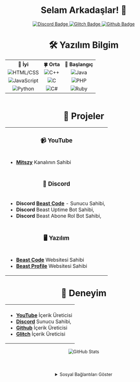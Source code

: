 <div align="center">
  <h1>Selam Arkadaşlar! 👋</h1> 
  
</div>
<!------------BADGE------------>
<div style="text-align: center;" align="center">
  <a href="https://discord.gg/dR7E38z3hx"> <!--Discord Link-->
    <img src="https://img.shields.io/badge/-Discord-738adb?style=quare&labelColor=blurple&logo=Discord&logoColor=white&link=link" alt="Discord Badge">
  </a>
  <a href="https://www.glitch.com/@serhanyamand"> <!--Glitch Link-->
    <img src="https://img.shields.io/badge/-Glitch-2800ff?style=quare&labelColor=2800ff&logo=Glitch&logoColor=white&link=link" alt="Glitch Badge">
  </a>
  <a href="https://www.github.com/serhanyamand"> <!--GitHub Link-->
    <img src="https://img.shields.io/badge/-GitHub-000?style=quare&labelColor=000&logo=GitHub&logoColor=white&link=link" alt="Github Badge">
  </a>
  <br> 
  <!------------SKİLLS------------>
<div style="text-align: center;" align="center">
  <h1>🛠️ Yazılım Bilgim</h1>
  <table style="margin: 0 auto;">
    <tr> <!--Skills Table Name-->
      <th style="text-align: center;">🌲 İyi</th>
      <th style="text-align: center;">🍀 Orta</th>
      <th style="text-align: center;">🌱 Başlangıç</th>
    </tr>
    <tr> 
      <td style="text-align: center;" align="center"><img src="https://img.shields.io/badge/-HTML/CSS-FF5733?logo=html5&logoColor=white" alt="HTML/CSS"></td>  <!--HTML-->
      <td style="text-align: center;" align="center"><img src="https://img.shields.io/badge/-C++-00599C?logo=c%2B%2B&logoColor=white" alt="C++"></td> <!--C++-->
      <td style="text-align: center;" align="center"><img src="https://img.shields.io/badge/-Java-007396?logo=java&logoColor=white" alt="Java"></td>
    </tr> <!--Java-->
    <tr> 
      <td style="text-align: center;" align="center"><img src="https://img.shields.io/badge/-JavaScript-F7DF1E?logo=javascript&logoColor=white" alt="JavaScript"></td> <!--JavaScript-->
      <td style="text-align: center;" align="center"><img src="https://img.shields.io/badge/-C-A8B9CC?logo=c&logoColor=white" alt="C"></td> <!--C--->
      <td style="text-align: center;" align="center"><img src="https://img.shields.io/badge/-PHP-777BB4?logo=php&logoColor=white" alt="PHP"></td>
    </tr> <!--PHP-->
    <tr>
      <td style="text-align: center;" align="center"><img src="https://img.shields.io/badge/-Python-3776AB?logo=python&logoColor=white" alt="Python"></td><!--Python-->
      <td style="text-align: center;" align="center"><img src="https://img.shields.io/badge/-C%23-239120?logo=c-sharp&logoColor=white" alt="C#"></td><!--C#-->
      <td style="text-align: center;" align="center"><img src="https://img.shields.io/badge/-Ruby-CC342D?logo=ruby&logoColor=white" alt="Ruby"></td><!--Ruby-->
    </tr>
  </table>
</div>
<br> 
<!------------PROJECTS------------>
<table style="margin: 0 auto;" align="center">
  <h1 align="center">🚀 Projeler</h1>
  <tr>
    <td colspan="3"><h3 align="center">📹 YouTube</h3></td>
  </tr>
  <tr>
    <td colspan="3">
      <ul>
        <li><a href="https://youtube.com/@mitszytube"><b>Mitszy</b></a> Kanalının Sahibi</li> 
      </ul>
    </td>
  </tr>
  <tr>
    <td colspan="3"><h3 align="center">🔧 Discord</h3></td>
  </tr>
  <tr> 
    <td colspan="3">
      <ul>
        <li><b>Discord</b> <b><a href="https://discord.gg/XK7fpk4DkG">Beast Code</a></b> - Sunucu Sahibi,</li>
       <li><b>Discord</b> Beast Uptime Bot Sahibi,</li>
        <li><b>Discord</b> Beast Abone Rol Bot Sahibi,</li>
      </ul>
    </td>
  </tr>
  <tr>
    <td colspan="3"><h3 align="center">🖥️ Yazılım</h3></td>
  </tr>
  <tr>
    <td colspan="3">
      <ul>
        <li><b><a href="http://beastcode.tr.ht">Beast Code</a></b> Websitesi Sahibi</li>
        <li><b><a href="http://beastprofile.tr.ht">Beast Profile</a></b> Websitesi Sahibi</li>
      </ul> 
    </td>
  </tr>
</table>

<table style="margin: 0 auto;" align="center">
  <tr>
    <h1 align="center">🌟 Deneyim</h1>
    <td colspan="3" style="text-align: center;">
      </td>
  </tr>
  <tr>
    <td colspan="3">
      <ul>
        <li><a href="https://youtube.com/@mitszytube"><b>YouTube</b></a> İçerik Üreticisi</li>
        <li><a href="https://discord.gg/dR7E38z3hx"><b>Discord</b></a> Sunucu Sahibi,</li>
        <li><a href="https://github.com/serhanyamand"><b>Github</b></a> İçerik Üreticisi</li>
        <li><a href="https://glitch.com/@serhanyamand"><b>Glitch</b></a> İçerik Üreticisi</li>
      </ul> 
    </td>
  </tr>
</table>
<br>
<div style="text-align: center;" align="center">
  <picture> <!--?username=musarda Change Make Your Own GitHub Name--->
    <source 
      srcset="https://github-readme-stats.vercel.app/api?username=serhanyamand&show_icons=true&theme=dark" 
      media="(prefers-color-scheme: dark)"
    />
    <source
      srcset="https://github-readme-stats.vercel.app/api?username=serhanyamand&show_icons=true"
      media="(prefers-color-scheme: light), (prefers-color-scheme: no-preference)"
    />
    <img src="https://github-readme-stats.vercel.app/api?username=serhanyamand&show_icons=true" alt="GitHub Stats" />
  </picture> 
</div>

#

<br>
<div style="text-align: center;" align="center">
  <details> <!--Secret Menu-->
    <summary>Sosyal Bağlantıları Göster</summary>
    <br>
  <a href="https://discord.gg/dR7E38z3hx"> <!--Discord Link-->
    <img src="https://img.shields.io/badge/-Discord-738adb?style=quare&labelColor=blurple&logo=Discord&logoColor=white&link=link" alt="Discord Badge">
  </a> <!--Made By Musarda.-->
  <a href="https://www.glitch.com/@serhanyamand"> <!--Glitch Link-->
    <img src="https://img.shields.io/badge/-Glitch-2800ff?style=quare&labelColor=2800ff&logo=Glitch&logoColor=white&link=link" alt="Glitch Badge">
  </a>
  <a href="https://www.github.com/serhanyamand"> <!--GitHub Link-->
    <img src="https://img.shields.io/badge/-GitHub-000?style=quare&labelColor=000&logo=GitHub&logoColor=white&link=link" alt="Github Badge">
</div>
<!--Made in Musarda and it is my bro-->
